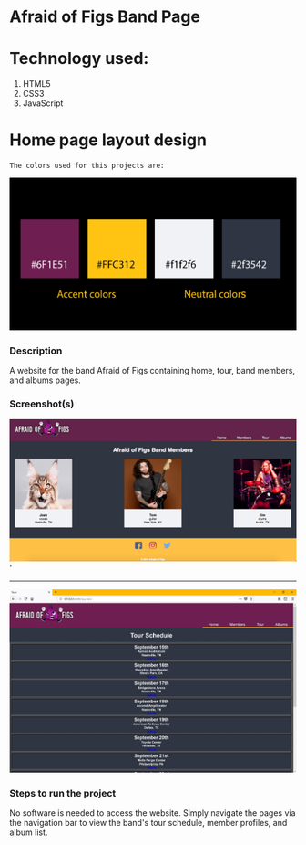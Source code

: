 # Afraid of Figs Band Page

# Technology used:
1. HTML5
2. CSS3
3. JavaScript

# Home page layout design
````
The colors used for this projects are:
````
<img src="https://github.com/nss-evening-cohort-8/bandz-afraid-of-figs/blob/master/img/colors.jpg">


### Description
A website for the band Afraid of Figs containing home, tour, band members, and albums pages.

### Screenshot(s)

<img src="https://github.com/nss-evening-cohort-8/bandz-afraid-of-figs/blob/master/img/Screen-Shot-members-page.png">
'<hr>
<img src="https://github.com/nss-evening-cohort-8/bandz-afraid-of-figs/blob/master/img/Tour.JPG">  

### Steps to run the project
No software is needed to access the website. Simply navigate the pages via the navigation bar to view the band's tour schedule, member profiles, and album list.

